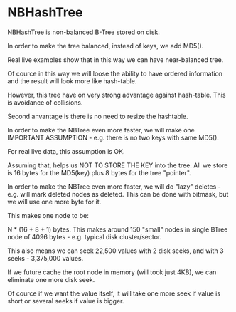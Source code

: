 NBHashTree
==========

NBHashTree is non-balanced B-Tree stored on disk.

In order to make the tree balanced, instead of keys, we add MD5().

Real live examples show that in this way we can have near-balanced tree.

Of cource in this way we will loose the ability to have ordered information and the result will look more like hash-table.

However, this tree have on very strong advantage against hash-table. This is avoidance of collisions.

Second anvantage is there is no need to resize the hashtable.

In order to make the NBTree even more faster, we will make one IMPORTANT ASSUMPTION - e.g. there is no two keys with same MD5().

For real live data, this assumption is OK.

Assuming that, helps us NOT TO STORE THE KEY into the tree. All we store is 16 bytes for the MD5(key) plus 8 bytes for the tree "pointer".

In order to make the NBTree even more faster, we will do "lazy" deletes - e.g. will mark deleted nodes as deleted. This can be done with bitmask, but we will use one more byte for it.

This makes one node to be:

N * (16 + 8 + 1) bytes. This makes around 150 "small" nodes in single BTree node of 4096 bytes - e.g. typical disk cluster/sector.

This also means we can seek 22,500 values with 2 disk seeks, and with 3 seeks - 3,375,000 values.

If we future cache the root node in memory (will took just 4KB), we can eliminate one more disk seek.

Of cource if we want the value itself, it will take one more seek if value is short or several seeks if value is bigger.

